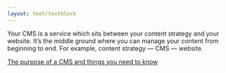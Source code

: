 ```yaml
---
layout: text/textblock
---
```

Your CMS is a service which sits between your content strategy and your website. It’s the middle ground where you can manage your content from beginning to end. For example, content strategy — CMS — website.


[The purpose of a CMS and things you need to know](/content-strategy/cms/purpose-cms/)

